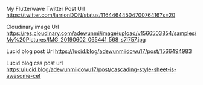 My Flutterwave Twitter Post Url
https://twitter.com/larrionDON/status/1164464450470076416?s=20

Cloudinary image Url
https://res.cloudinary.com/adewunmi/image/upload/v1566503854/samples/My%20Pictures/IMG_20190602_065441_568_s7l757.jpg

Lucid blog post Url
https://lucid.blog/adewunmiidowu17/post/1566494983

Lucid blog css post url
https://lucid.blog/adewunmiidowu17/post/cascading-style-sheet-is-awesome-cef
